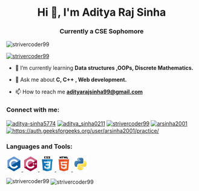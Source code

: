 <h1 align="center">Hi 👋, I'm Aditya Raj Sinha</h1>
<h3 align="center">Currently a CSE Sophomore</h3>

<p align="left"> <img src="https://komarev.com/ghpvc/?username=strivercoder99&label=Profile%20views&color=0e75b6&style=flat" alt="strivercoder99" /> </p>

<p align="left"> <a href="https://github.com/ryo-ma/github-profile-trophy"><img src="https://github-profile-trophy.vercel.app/?username=strivercoder99" alt="strivercoder99" /></a> </p>

- 🌱 I’m currently learning **Data structures ,OOPs, Discrete Mathematics.**

- 💬 Ask me about **C, C++ , Web development.**

- 📫 How to reach me **adityarajsinha99@gmail.com**

<h3 align="left">Connect with me:</h3>
<p align="left">
<a href="https://linkedin.com/in/aditya-sinha5774" target="blank"><img align="center" src="https://raw.githubusercontent.com/rahuldkjain/github-profile-readme-generator/master/src/images/icons/Social/linked-in-alt.svg" alt="aditya-sinha5774" height="30" width="40" /></a>
<a href="https://instagram.com/aditya_sinha0211" target="blank"><img align="center" src="https://raw.githubusercontent.com/rahuldkjain/github-profile-readme-generator/master/src/images/icons/Social/instagram.svg" alt="aditya_sinha0211" height="30" width="40" /></a>
<a href="https://www.codechef.com/users/strivercoder99" target="blank"><img align="center" src="https://cdn.jsdelivr.net/npm/simple-icons@3.1.0/icons/codechef.svg" alt="strivercoder99" height="30" width="40" /></a>
<a href="https://www.hackerrank.com/arsinha2001" target="blank"><img align="center" src="https://raw.githubusercontent.com/rahuldkjain/github-profile-readme-generator/master/src/images/icons/Social/hackerrank.svg" alt="arsinha2001" height="30" width="40" /></a>
<a href="https://auth.geeksforgeeks.org/user/https://auth.geeksforgeeks.org/user/arsinha2001/practice/" target="blank"><img align="center" src="https://raw.githubusercontent.com/rahuldkjain/github-profile-readme-generator/master/src/images/icons/Social/geeks-for-geeks.svg" alt="https://auth.geeksforgeeks.org/user/arsinha2001/practice/" height="30" width="40" /></a>
</p>

<h3 align="left">Languages and Tools:</h3>
<p align="left"> <a href="https://www.cprogramming.com/" target="_blank"> <img src="https://raw.githubusercontent.com/devicons/devicon/master/icons/c/c-original.svg" alt="c" width="40" height="40"/> </a> <a href="https://www.w3schools.com/cpp/" target="_blank"> <img src="https://raw.githubusercontent.com/devicons/devicon/master/icons/cplusplus/cplusplus-original.svg" alt="cplusplus" width="40" height="40"/> </a> <a href="https://www.w3schools.com/css/" target="_blank"> <img src="https://raw.githubusercontent.com/devicons/devicon/master/icons/css3/css3-original-wordmark.svg" alt="css3" width="40" height="40"/> </a> <a href="https://www.w3.org/html/" target="_blank"> <img src="https://raw.githubusercontent.com/devicons/devicon/master/icons/html5/html5-original-wordmark.svg" alt="html5" width="40" height="40"/> </a> <a href="https://www.python.org" target="_blank"> <img src="https://raw.githubusercontent.com/devicons/devicon/master/icons/python/python-original.svg" alt="python" width="40" height="40"/> </a> </p>

<p><img align="left" src="https://github-readme-stats.vercel.app/api/top-langs?username=strivercoder99&show_icons=true&locale=en&layout=compact" alt="strivercoder99" /></p>

<p>&nbsp;<img align="center" src="https://github-readme-stats.vercel.app/api?username=strivercoder99&show_icons=true&locale=en" alt="strivercoder99" /></p>
